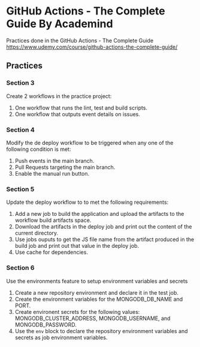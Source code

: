 # GitHub Actions - The Complete Guide By Academind

Practices done in the GitHub Actions - The Complete Guide https://www.udemy.com/course/github-actions-the-complete-guide/

## Practices
### Section 3
  
Create 2 workflows in the practice project:
1. One workflow that runs the lint, test and build scripts.
2. One workflow that outputs event details on issues.

### Section 4

Modify the de deploy workflow to be triggered when any one of the following condition is met:
1. Push events in the main branch.
2. Pull Requests targeting the main branch.
3. Enable the manual run button.

### Section 5

Update the deploy workflow to to met the following requirements:
1. Add a new job to build the application and upload the artifacts to the workflow build artifacts space.
2. Download the artifacts in the deploy job and print out the content of the current directory.
3. Use jobs ouputs to get the JS file name from the artifact produced in the build job and print out that value in the deploy job.
4. Use cache for dependencies.

### Section 6

Use the environments feature to setup environment variables and secrets
1. Create a new repository environment and declare it in the test job.
2. Create the environment variables for the MONGODB_DB_NAME and PORT.
3. Create environent secrets for the following values: MONGODB_CLUSTER_ADDRESS, MONGODB_USERNAME, and MONGODB_PASSWORD.
4. Use the `env` block to declare the repository environment variables and secrets as job environment variables.